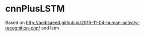 # cnnPlusLSTM
Based on http://aqibsaeed.github.io/2016-11-04-human-activity-recognition-cnn/ and lstm
